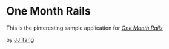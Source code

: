 # One Month Rails

This is the pinteresting sample application for 
[*One Month Rails*](http://onemonthrails.com)

by [JJ Tang](http://blocklight.com)